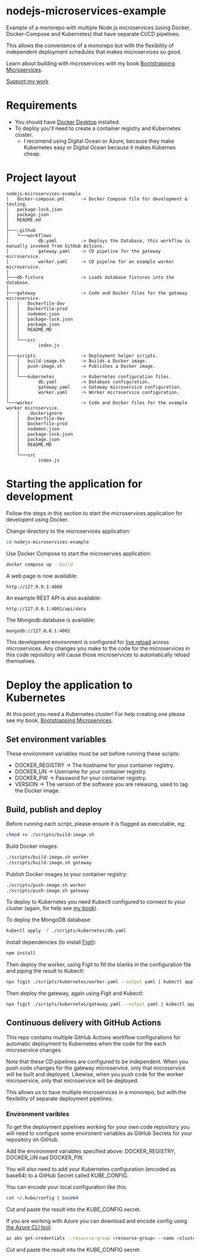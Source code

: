 # nodejs-microservices-example

Example of a monorepo with multiple Node.js microservices (using Docker, Docker-Compose and Kubernetes) that have separate CI/CD pipelines. 

This allows the convenience of a monorepo but with the flexibility of independent deployment schedules that makes microservices so good.

Learn about building with microservices with my book [Bootstrapping Microservices](http://bit.ly/2o0aDsP).

[Support my work](https://www.codecapers.com.au/about#support-my-work)

# Requirements

- You should have [Docker Desktop](https://www.docker.com/products/docker-desktop) installed.
- To deploy you'll need to create a container registry and Kubernetes cluster.
  - I recomend using Digital Ocean or Azure, because they make Kubernetes easy or Digital Ocean because it makes Kubernes cheap.

# Project layout


```
nodejs-microservices-example
│   docker-compose.yml      -> Docker Compose file for development & testing.
│   package-lock.json
│   package.json
│   README.md
│
├───.github
│   └───workflows
│           db.yaml         -> Deploys the Database, this workflow is manually invoked from GitHub Actions.
│           gateway.yaml    -> CD pipeline for the gateway microservice.
│           worker.yaml     -> CD pipelne for an example worker microservice.
│
├───db-fixture              -> Loads database fixtures into the database.
│
├───gateway                 -> Code and Docker files for the gateway microservice.
│   │   Dockerfile-dev
│   │   Dockerfile-prod
│   │   nodemon.json
│   │   package-lock.json
│   │   package.json
│   │   README.MD
│   │
│   └───src
│           index.js
│
├───scripts                 -> Deployment helper scripts.
│   │   build-image.sh      -> Builds a Docker image.
│   │   push-image.sh       -> Publishes a Docker image.
│   │
│   └───kubernetes          -> Kubernetes configuration files.
│           db.yaml         -> Database configuration.
│           gateway.yaml    -> Gateway microservice configuration.
│           worker.yaml     -> Worker microservice configuration.
│
└───worker                  -> Code and Docker files for the example worker microservice.
    │   .dockerignore
    │   Dockerfile-dev
    │   Dockerfile-prod
    │   nodemon.json
    │   package-lock.json
    │   package.json
    │   README.MD
    │
    └───src
            index.js
```

# Starting the application for development

Follow the steps in this section to start the microservices application for developent using Docker.

Change directory to the microservices application:

```bash
cd nodejs-microservices-example
```

Use Docker Compose to start the microservies application:

```bash
docker compose up --build
```

A web page is now available:

    http://127.0.0.1:4000

An example REST API is also available:

    http://127.0.0.1:4001/api/data

The Mongodb database is available:

    mongodb://127.0.0.1:4002


This development environment is configured for [live reload](https://www.codecapers.com.au/live-reload-across-the-stack/) across microservices. Any changes you make to the code for the microservices in this code repository will cause those microservices to automatically reload themselves.

# Deploy the application to Kubernetes

At this point you need a Kubernetes cluster! For help creating one please see my book, [Bootstrapping Microservices](http://bit.ly/2o0aDsP).

## Set environment variables

These environment variables must be set before running these scripts:

- DOCKER_REGISTRY -> The hostname for your container registry.
- DOCKER_UN -> Username for your container registry.
- DOCKER_PW -> Password for your container registry.
- VERSION -> The version of the software you are releasing, used to tag the Docker image.

## Build, publish and deploy

Before running each script, please ensure it is flagged as executable, eg:

```bash
chmod +x ./scripts/build-image.sh
```

Build Docker images:

```bash
./scripts/build-image.sh worker
./scripts/build-image.sh gateway
```

Publish Docker images to your container registry:

```bash
./scripts/push-image.sh worker
./scripts/push-image.sh gateway
```

To deploy to Kubernetes you need Kubectl configured to connect to your cluster (again, for help see [my book](http://bit.ly/2o0aDsP)).

To deploy the MongoDB database:

```bash
kubectl apply -f ./scripts/kubernetes/db.yaml
```

Install dependencies (to install [Figit](https://www.npmjs.com/package/figit/v/0.0.8)):

```bash
npm install
```

Then deploy the worker, using Figit to fill the blanks in the configuration file and piping the result to Kubectl:

```bash
npx figit ./scripts/kubernetes/worker.yaml --output yaml | kubectl apply -f -
```

Then deploy the gateway, again using Figit and Kubectl:

```bash
npx figit ./scripts/kubernetes/gateway.yaml --output yaml | kubectl apply -f -
```

## Continuous delivery with GitHub Actions

This repo contains multiple GitHub Actions workflow configurations for automatic deployment to Kubernetes when the code for the each microservice changes.

Note that these CD pipelines are configured to be independent. When you push code changes for the gateway microservice, only that microservice will be built and deployed. Likewise, when you push code for the worker microservice, only that microservice will be deployed.

This allows us to have multiple microservices in a monorepo, but with the flexibility of separate deployment pipelines.

### Environment varibles

To get the deployment pipelines working for your own code repository you will need to configure some environent variables as GitHub Secrets for your repository on GitHub.

Add the environment variables specified above: DOCKER_REGISTRY, DOCKER_UN nad DOCKER_PW.

You will also need to add your Kubernetes configuration (encoded as base64) to a GitHub Secret called KUBE_CONFIG. 

You can encode your local configuration like this:

```bash
cat ~/.kube/config | base64
```

Cut and paste the result into the KUBE_CONFIG secret.

If you are working with Azure you can download and encode config using [the Azure CLI tool](https://docs.microsoft.com/en-us/cli/azure/install-azure-cli):

```bash
az aks get-credentials --resource-group <resource-group> --name <cluster-name> -f - | base64
```

Cut and paste the result into the KUBE_CONFIG secret.
